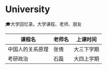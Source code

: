 # University
:mortar_board:大学回忆录。大学课程、老师、朋友

课程名|老师名|上课时间
---|---|---
中国人的关系原理|张倩|大三下学期
考研政治|石磊|大四上学期